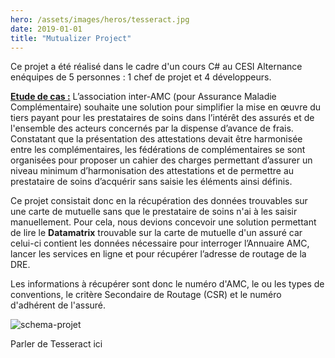```yaml
---
hero: /assets/images/heros/tesseract.jpg
date: 2019-01-01
title: "Mutualizer Project"
---
```


Ce projet a été réalisé dans le cadre d'un cours C# au CESI Alternance enéquipes de 5 personnes : 1 chef de projet et 4 développeurs. 

**<ins>Etude de cas :</ins>** L’association inter-AMC (pour Assurance Maladie Complémentaire) souhaite une solution pour simplifier la mise en œuvre du tiers payant pour les prestataires de soins dans l’intérêt des assurés et de l'ensemble des acteurs concernés par la dispense d’avance de frais. Constatant que la présentation des attestations devait être harmonisée entre les complémentaires, les fédérations de complémentaires se sont organisées pour proposer un cahier des charges permettant d’assurer un niveau minimum d’harmonisation des attestations et de permettre au prestataire de soins d’acquérir sans saisie les éléments ainsi définis.  

Ce projet consistait donc en la récupération des données trouvables sur une carte de mutuelle sans que le prestataire de soins n'ai à les saisir manuellement. Pour cela, nous devions concevoir une solution permettant de lire le **Datamatrix** trouvable sur la carte de mutuelle d'un assuré car celui-ci contient les données nécessaire pour interroger l’Annuaire AMC, lancer les services en ligne et pour récupérer l’adresse de routage de la DRE.

Les informations à récupérer sont donc le numéro d'AMC, le ou les types de conventions, le critère Secondaire de Routage (CSR) et le numéro d'adhérent de l'assuré.

![schema-projet](/assets/images/projects/mutualizer.png#center)

Parler de Tesseract ici

